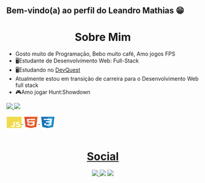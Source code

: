 ## Bem-vindo(a) ao perfil do Leandro Mathias 😁

<h1 align="center"> Sobre Mim </h1>
<ul align="left">
 <li>Gosto muito de Programação, Bebo muito café, Amo jogos FPS</li>
 <li>🖥Estudante de Desenvolvimento Web: Full-Stack</li>
 <li>🖥Estudando no <a href="https://github.com/devemdobro" target="_blank">DevQuest</a></li>
 <li>Atualmente estou em transição de carreira para o Desenvolvimento Web full stack</li>
 <li>🎮Amo jogar Hunt:Showdown</li>
</ul>
<div>
   <a href="https://github.com/leandro-mathiask">
   <img height="180em" src="https://github-readme-stats.vercel.app/api?username=leandro-mathiask&show_icons=true&theme=tokyonight&include_all_commits=true&count_private=true"/>
   <img height="180em" src="https://github-readme-stats.vercel.app/api/top-langs/?username=leandro-mathiask&layout=compact&langs_count=6&theme=tokyonight"/>
</div>
    
<div style="display: inline_block"><br>
  <img align="center" alt="Js" height="30" width="40" src="https://raw.githubusercontent.com/devicons/devicon/master/icons/javascript/javascript-plain.svg">
  <img align="center" alt="HTML" height="30" width="40" src="https://raw.githubusercontent.com/devicons/devicon/master/icons/html5/html5-original.svg">
  <img align="center" alt="CSS" height="30" width="40" src="https://raw.githubusercontent.com/devicons/devicon/master/icons/css3/css3-original.svg">
</div>
 
<br>
 
<h1 align="center"> Social </h1>
<p align="center" >
<a href="www.linkedin.com/in/leandro-mathias-0b805319a" target="_blank">
<img height="50px" src="https://img.shields.io/badge/-LinkedIn-000?style=for-the-badge&logo=linkedin&logoColor=FF00F6&color:FFF">
</a>
<a href="https://www.instagram.com/leandro.mathias_/ target="_blank">
<img height="50px"  src="https://img.shields.io/badge/-Instagram-000?style=for-the-badge&logo=instagram&logoColor=FF00F6&color:FFF"></a>
<a href="mailto:leandro.mathiaslm@gmail.com" target="_blank">
<img height="50px" src="https://img.shields.io/badge/-Email-000?style=for-the-badge&logo=microsoft-outlook&logoColor=FF00F6&color:FFF">
</a>
</p>
<br/><br/>
